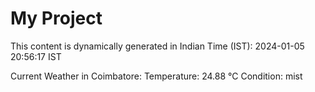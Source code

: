# My Project

This content is dynamically generated in Indian Time (IST): 2024-01-05 20:56:17 IST


Current Weather in Coimbatore:
Temperature: 24.88 °C
Condition: mist
